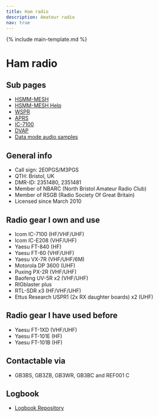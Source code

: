 ```yaml
---
title: Ham radio
description: Amateur radio
nav: true
---
```


{% include main-template.md %}

# Ham radio

## Sub pages

* [HSMM-MESH](/ham-radio/hsmm-mesh.html)
* [HSMM-MESH Help](/ham-radio/hsmm-mesh-help.html)
* [WSPR](/ham-radio/wspr.html)
* [APRS](/ham-radio/aprs.html)
* [IC-7100](/ham-radio/ic-7100.html)
* [DVAP](/ham-radio/dvap.html)
* [Data mode audio samples](/ham-radio/data-mode-audio-samples.html)

## General info

* Call sign: 2E0PGS/M3PGS
* QTH: Bristol, UK
* DMR-ID: 2351480, 2351481
* Member of NBARC (North Bristol Amateur Radio Club)
* Member of RSGB (Radio Society Of Great Britain)
* Licensed since March 2010

## Radio gear I own and use

* Icom IC-7100 (HF/VHF/UHF)
* Icom IC-E208 (VHF/UHF)
* Yaesu FT-840 (HF)
* Yaesu FT-60 (VHF/UHF)
* Yaesu VX-7R (VHF/UHF/6M)
* ​Motorola DP 3600 (UHF)
* Puxing PX-2R (VHF/UHF)
* Baofeng UV-5R x2 (VHF/UHF)
* RIGblaster plus
* RTL-SDR x3 (HF/VHF/UHF)
* Ettus Research USPR1 (2x RX daughter boards) x2 (UHF)

## Radio gear I have used before

* Yaesu FT-1XD (VHF/UHF)
* Yaesu FT-101E (HF)
* Yaesu FT-101B (HF)

## Contactable via

* GB3BS, GB3ZB, GB3WR, GB3BC and REF001 C

## Logbook

* [Logbook Repository](https://bitbucket.org/2E0PGS/ham-radio-logbook)
